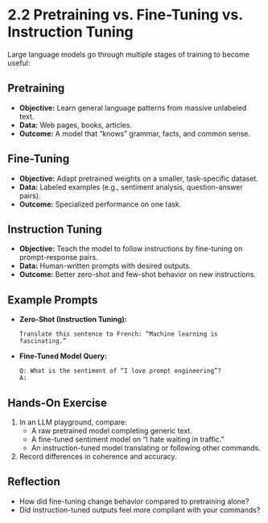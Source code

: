 # 2.2 Pretraining vs. Fine-Tuning vs. Instruction Tuning

Large language models go through multiple stages of training to become useful:

## Pretraining

- **Objective:** Learn general language patterns from massive unlabeled text.
- **Data:** Web pages, books, articles.
- **Outcome:** A model that “knows” grammar, facts, and common sense.

## Fine-Tuning

- **Objective:** Adapt pretrained weights on a smaller, task-specific dataset.
- **Data:** Labeled examples (e.g., sentiment analysis, question-answer pairs).
- **Outcome:** Specialized performance on one task.

## Instruction Tuning

- **Objective:** Teach the model to follow instructions by fine-tuning on prompt-response pairs.
- **Data:** Human-written prompts with desired outputs.
- **Outcome:** Better zero-shot and few-shot behavior on new instructions.

## Example Prompts

- **Zero-Shot (Instruction Tuning):**  
  ```
  Translate this sentence to French: “Machine learning is fascinating.”
  ```
- **Fine-Tuned Model Query:**  
  ```
  Q: What is the sentiment of “I love prompt engineering”?  
  A:
  ```

## Hands-On Exercise

1. In an LLM playground, compare:
   - A raw pretrained model completing generic text.
   - A fine-tuned sentiment model on “I hate waiting in traffic.”
   - An instruction-tuned model translating or following other commands.  
2. Record differences in coherence and accuracy.

## Reflection

- How did fine-tuning change behavior compared to pretraining alone?  
- Did instruction-tuned outputs feel more compliant with your commands?
